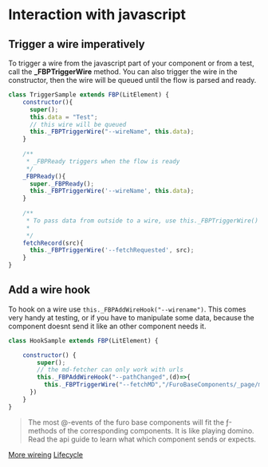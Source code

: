 # Interaction with javascript


## Trigger a wire imperatively

To trigger a wire from the javascript part of your component or from a test, call the **_FBPTriggerWire** method.
You can also trigger the wire in the constructor, then the wire will be queued until the flow is parsed and ready.
 
```js
class TriggerSample extends FBP(LitElement) {
    constructor(){
      super();
      this.data = "Test";
      // this wire will be queued
      this._FBPTriggerWire("--wireName", this.data);
    }
    
    /**
     * _FBPReady triggers when the flow is ready
     */
    _FBPReady(){
      super._FBPReady();
      this._FBPTriggerWire('--wireName', this.data);
    }
    
    /**
     * To pass data from outside to a wire, use this._FBPTriggerWire()
     * 
     */
    fetchRecord(src){
      this._FBPTriggerWire('--fetchRequested', src);
    }
}
``` 


## Add a wire hook
To hook on a wire use `this._FBPAddWireHook("--wirename")`. This comes very handy at testing, or if you have to manipulate some 
data, because the component doesnt send it like an other component needs it.

```javascript
class HookSample extends FBP(LitElement) {

    constructor() {
        super();
        // the md-fetcher can only work with urls
        this._FBPAddWireHook("--pathChanged",(d)=>{
          this._FBPTriggerWire("--fetchMD","/FuroBaseComponents/_page/markdown/"+ d.pathSegments[0] + ".md");         
      })
    }
}
```

> The most @-events of the furo base components will fit the ƒ-methods of the corresponding components.
It is like playing domino. Read the api guide to learn what which component sends or expects.



<furo-horizontal-flex>
<a href="../fbp-wires-more/">More wireing</a>
<furo-empty-spacer></furo-empty-spacer>
<a href="../fbp-lifecycle/">Lifecycle</a>
</furo-horizontal-flex>
